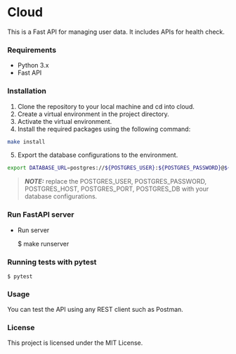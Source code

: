 # Cloud

This is a Fast API for managing user data. It includes APIs for health check.


### Requirements
- Python 3.x
- Fast API

### Installation
1. Clone the repository to your local machine and cd into cloud.
2. Create a virtual environment in the project directory.
3. Activate the virtual environment.
4. Install the required packages using the following command:
```bash
make install
```
5. Export the database configurations to the environment. 
```bash
export DATABASE_URL=postgres://${POSTGRES_USER}:${POSTGRES_PASSWORD}@${POSTGRES_HOST}:${POSTGRES_PORT}/${POSTGRES_DB}
```
> **_NOTE:_**  replace the POSTGRES_USER, POSTGRES_PASSWORD, POSTGRES_HOST, POSTGRES_PORT, POSTGRES_DB with your database configurations.


### Run FastAPI server
- Run server

     $ make runserver

### Running tests with pytest

    $ pytest


### Usage

You can test the API using any REST client such as Postman.


### License
This project is licensed under the MIT License.
